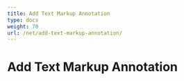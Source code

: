 ```yaml
---
title: Add Text Markup Annotation
type: docs
weight: 70
url: /net/add-text-markup-annotation/
---
```

# Add Text Markup Annotation

